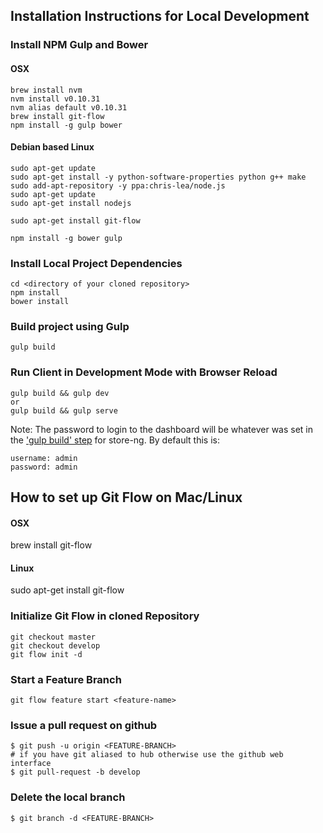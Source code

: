 ## Installation Instructions for Local Development

### Install NPM Gulp and Bower

#### OSX
    brew install nvm
    nvm install v0.10.31
    nvm alias default v0.10.31
    brew install git-flow
    npm install -g gulp bower

#### Debian based Linux
    sudo apt-get update
    sudo apt-get install -y python-software-properties python g++ make
    sudo add-apt-repository -y ppa:chris-lea/node.js
    sudo apt-get update
    sudo apt-get install nodejs
   
    sudo apt-get install git-flow
    
    npm install -g bower gulp 

### Install Local Project Dependencies 
    cd <directory of your cloned repository>
    npm install
    bower install

### Build project using Gulp
    gulp build
    
### Run Client in Development Mode with Browser Reload
    gulp build && gulp dev
    or 
    gulp build && gulp serve

Note: The password to login to the dashboard will be whatever was set in the ['gulp build' step](https://github.com/ottemo/store-ng/blob/develop/INSTALL.md#build-ottemo-store-ng) for store-ng. By default this is:
```
username: admin
password: admin
```

## How to set up Git Flow on Mac/Linux

#### OSX
   brew install git-flow

#### Linux
   sudo apt-get install git-flow

### Initialize Git Flow in cloned Repository
    git checkout master
    git checkout develop
    git flow init -d

### Start a Feature Branch
    git flow feature start <feature-name>

### Issue a pull request on github
    $ git push -u origin <FEATURE-BRANCH>
    # if you have git aliased to hub otherwise use the github web interface
    $ git pull-request -b develop

### Delete the local branch
    $ git branch -d <FEATURE-BRANCH>
